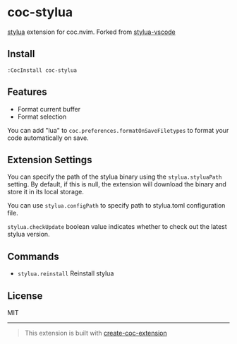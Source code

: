 # coc-stylua

[stylua](https://github.com/JohnnyMorganz/stylua) extension for coc.nvim.
Forked from [stylua-vscode](https://github.com/JohnnyMorganz/stylua/tree/master/stylua-vscode)

## Install

`:CocInstall coc-stylua`

## Features

- Format current buffer
- Format selection

You can add "lua" to `coc.preferences.formatOnSaveFiletypes` to format your code automatically on save.

## Extension Settings

You can specify the path of the stylua binary using the `stylua.styluaPath` setting.
By default, if this is null, the extension will download the binary and store it in its local storage.

You can use `stylua.configPath` to specify path to stylua.toml configuration file.

`stylua.checkUpdate` boolean value indicates whether to check out the latest stylua version.

## Commands

- `stylua.reinstall` Reinstall stylua

## License

MIT

---

> This extension is built with [create-coc-extension](https://github.com/fannheyward/create-coc-extension)
